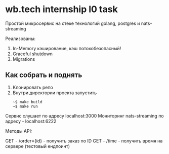 # wb.tech internship l0 task
Простой микросервис на стеке технологий golang, postgres и nats-streaming

Реализованы:
1. In-Memory кэширование, кэш потокобезопасный!
2. Graceful shutdown
3. Migrations

## Как собрать и поднять
1. Клонировать репо
2. Внутри директории проекта запустить
   ```
   ~$ make build
   ~$ make run
   ``` 
Сервис слушает по адресу localhost:3000
Мониторинг nats-streaming по адресу - localhost:6222
 
Методы API:

GET - /order={id} - получить заказ по ID
GET - /time - получить время на сервере (тестовый ендпоинт)
